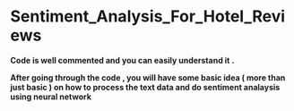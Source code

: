 # Sentiment_Analysis_For_Hotel_Reviews

<b> Code is well commented and you can easily understand it .

After going through the code , you will have some basic idea ( more than just basic ) on how to process the text data and do sentiment analaysis using neural network 



  
  

